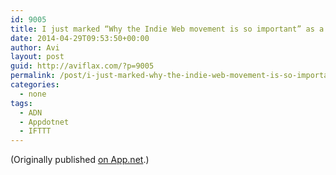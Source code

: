 ```yaml
---
id: 9005
title: I just marked “Why the Indie Web movement is so important” as a favorite in Readability. http://www.readability.com/articles/7taefnto
date: 2014-04-29T09:53:50+00:00
author: Avi
layout: post
guid: http://aviflax.com/?p=9005
permalink: /post/i-just-marked-why-the-indie-web-movement-is-so-important-as-a-favorite-in-readability-httpwww-readability-comarticles7taefnto/
categories:
  - none
tags:
  - ADN
  - Appdotnet
  - IFTTT
---
```

(Originally published [on App.net](http://alpha.app.net/aviflax/post/29422932).)